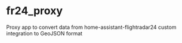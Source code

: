 # fr24_proxy
Proxy app to convert data from home-assistant-flightradar24 custom integration to GeoJSON format
